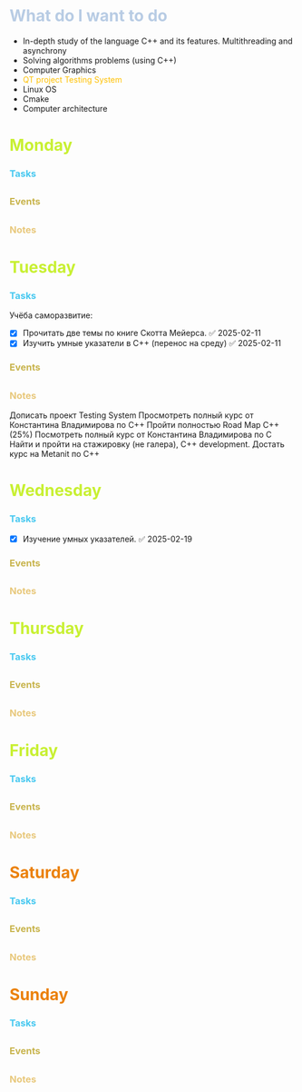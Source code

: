  # <font color="#b8cce4">What do I want to do</font>
- In-depth study of the language C++ and its features. Multithreading and asynchrony
- Solving algorithms problems (using C++)
- Computer Graphics
- <font color="#ffc000">QT project Testing System</font>
- Linux OS
- Cmake
- Computer architecture
# <span style="color:rgb(200, 240, 50)"><b>Monday</b></span>
### <span style="color:rgb(70, 200, 240)"> <b> Tasks
</b></span> 
- 
### <span style="color:rgb(200, 180, 77)"> <b> Events
</b></span>
- 
### <span style="color:rgb(232, 200, 124)"> <b> Notes
</b></span>
- 
# <span style="color:rgb(200, 240, 50)"><b>Tuesday</b></span>
### <span style="color:rgb(70, 200, 240)"> <b> Tasks
</b></span> 
 Учёба саморазвитие:
- [x] Прочитать две темы по книге Скотта Мейерса. ✅ 2025-02-11
- [x] Изучить умные указатели в С++ (перенос на среду) ✅ 2025-02-11
### <span style="color:rgb(200, 180, 77)"> <b> Events
</b></span>
- 
### <span style="color:rgb(232, 200, 124)"> <b> Notes
</b></span>

Дописать проект Testing System
Просмотреть полный курс от Константина Владимирова по C++
Пройти полностью Road Map C++ (25%)
Посмотреть полный курс от Константина Владимирова по С
Найти и пройти на стажировку (не галера), C++ development.
Достать курс на Metanit по C++
# <span style="color:rgb(200, 240, 50)"><b>Wednesday  </b></span>
### <span style="color:rgb(70, 200, 240)"> <b> Tasks
</b></span> 
- [x] Изучение умных указателей. ✅ 2025-02-19
### <span style="color:rgb(200, 180, 77)"> <b> Events
</b></span>
- 
### <span style="color:rgb(232, 200, 124)"> <b> Notes
</b></span>
- 
# <span style="color:rgb(200, 240, 50)"><b>Thursday </b></span> 
### <span style="color:rgb(70, 200, 240)"> <b> Tasks
</b></span> 
- 
### <span style="color:rgb(200, 180, 77)"> <b> Events
</b></span>
- 
### <span style="color:rgb(232, 200, 124)"> <b> Notes
</b></span>
- 
# <span style="color:rgb(200, 240, 50)"><b>Friday
</b></span>
### <span style="color:rgb(70, 200, 240)"> <b> Tasks
</b></span> 
- 
### <span style="color:rgb(200, 180, 77)"> <b> Events
</b></span>
- 
### <span style="color:rgb(232, 200, 124)"> <b> Notes
</b></span>
- 
# <span style="color:rgb(235, 129, 9)"><b>Saturday
</b></span>
### <span style="color:rgb(70, 200, 240)"> <b> Tasks
</b></span> 
- 
### <span style="color:rgb(200, 180, 77)"> <b> Events
</b></span>
- 
### <span style="color:rgb(232, 200, 124)"> <b> Notes
</b></span>
- 
# <span style="color:rgb(235, 129, 9)"><b>Sunday 
</b></span>
### <span style="color:rgb(70, 200, 240)"> <b> Tasks
</b></span> 
- 
### <span style="color:rgb(200, 180, 77)"> <b> Events
</b></span>
- 
### <span style="color:rgb(232, 200, 124)"> <b> Notes
</b></span>
- 